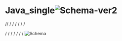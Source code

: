 # Java_single![Schema-ver2](https://github.com/alexdimitrov18/Java_single/assets/29758601/c1058bba-1dae-476d-af3f-93efc2b476b9)
//
/
/
/
/
/
/

/
/
/
/
/
/
/
![Schema](https://github.com/alexdimitrov18/Java_single/assets/29758601/6479f0a4-1ce9-4e20-8cf1-457edae3aa06)
